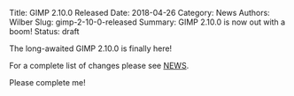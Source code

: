 Title: GIMP 2.10.0 Released
Date: 2018-04-26
Category: News
Authors: Wilber
Slug: gimp-2-10-0-released
Summary: GIMP 2.10.0 is now out with a boom!
Status: draft

The long-awaited GIMP 2.10.0 is finally here!

For a complete list of changes please see [NEWS](https://git.gnome.org/browse/gimp/tree/NEWS).

Please complete me!
